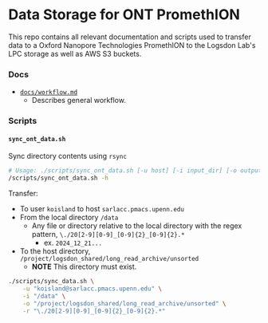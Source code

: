 # Data Storage for ONT PromethION
This repo contains all relevant documentation and scripts used to transfer data to a Oxford Nanopore Technologies PromethION to the Logsdon Lab's LPC storage as well as AWS S3 buckets.

### Docs
* [`docs/workflow.md`](docs/workflow.md)
    * Describes general workflow.

### Scripts

#### `sync_ont_data.sh`
Sync directory contents using `rsync`

```bash
# Usage: ./scripts/sync_ont_data.sh [-u host] [-i input_dir] [-o output_dir] [-r regex_data_dir] [-n dry_run]
/scripts/sync_ont_data.sh -h
```

Transfer:
* To user `koisland` to host `sarlacc.pmacs.upenn.edu`
* From the local directory `/data`
    * Any file or directory relative to the local directory with the regex pattern, `\./20[2-9][0-9]_[0-9]{2}_[0-9]{2}.*`
        * ex. `2024_12_21...`
* To the host directory, `/project/logsdon_shared/long_read_archive/unsorted`
    * **NOTE** This directory must exist.

```bash
./scripts/sync_data.sh \
    -u "koisland@sarlacc.pmacs.upenn.edu" \
    -i "/data" \
    -o "/project/logsdon_shared/long_read_archive/unsorted" \
    -r "\./20[2-9][0-9]_[0-9]{2}_[0-9]{2}.*"
```